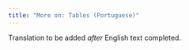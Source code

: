 ```yaml
---
title: "More on: Tables (Portuguese)"
---
```

Translation to be added _after_ English text completed.
